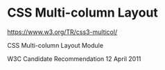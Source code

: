 # CSS Multi-column Layout  


https://www.w3.org/TR/css3-multicol/


CSS Multi-column Layout Module

W3C Candidate Recommendation 12 April 2011










